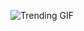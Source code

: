 
<!-- GIF_SECTION -->
![Trending GIF](https://media3.giphy.com/media/v1.Y2lkPThiYjIxNzcyMTZjbndiZ3Zuam4wOHNyNWt3MzI5MWhzbWZqNXQxa3ZqcG5kd2EwdyZlcD12MV9naWZzX3NlYXJjaCZjdD1n/oaDcc0LTCuIAiGYrzn/giphy.gif)
<!-- END_GIF_SECTION -->
